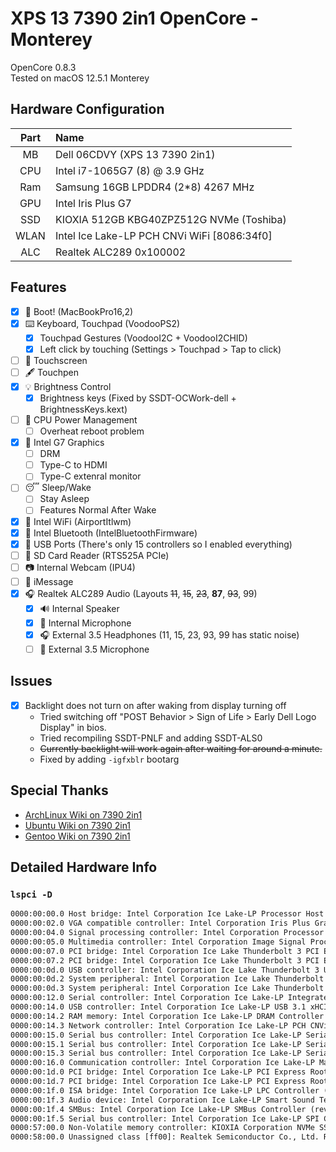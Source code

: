 # XPS 13 7390 2in1 OpenCore - Monterey

OpenCore 0.8.3  
Tested on macOS 12.5.1 Monterey

## Hardware Configuration

| Part | Name |
|:--:|:--|
| MB   | Dell 06CDVY (XPS 13 7390 2in1)               |
| CPU  | Intel i7-1065G7 (8) @ 3.9 GHz                |
| Ram  | Samsung 16GB LPDDR4 (2*8) 4267 MHz           |
| GPU  | Intel Iris Plus G7                           |
| SSD  | KIOXIA 512GB KBG40ZPZ512G NVMe (Toshiba)     |
| WLAN | Intel Ice Lake-LP PCH CNVi WiFi [8086:34f0]  |
| ALC  | Realtek ALC289 0x100002                      |

## Features

- [x] 🍎 Boot! (MacBookPro16,2)
- [x] ⌨️ Keyboard, Touchpad (VoodooPS2)
  - [x] Touchpad Gestures (VoodooI2C + VoodooI2CHID)
  - [x] Left click by touching (Settings > Touchpad > Tap to click)
- [ ] 🤞 Touchscreen
- [ ] 🖋 Touchpen
- [x] 💡 Brightness Control
  - [x] Brightness keys (Fixed by SSDT-OCWork-dell + BrightnessKeys.kext)
- [ ] 🔋 CPU Power Management
  - [ ] Overheat reboot problem
- [x] 🌈 Intel G7 Graphics
  - [ ] DRM
  - [ ] Type-C to HDMI
  - [ ] Type-C extenral monitor
- [ ] 😴 Sleep/Wake
  - [ ] Stay Asleep
  - [ ] Features Normal After Wake
- [x] 📶 Intel WiFi (AirportItlwm)
- [x] 📶 Intel Bluetooth (IntelBluetoothFirmware)
- [x] 🔌 USB Ports (There's only 15 controllers so I enabled everything)
- [ ] 💾 SD Card Reader (RTS525A PCIe)
- [ ] 📷 Internal Webcam (IPU4)
- [ ] 💬 iMessage
- [x] 🎧 Realtek ALC289 Audio (Layouts ~~11~~, ~~15~~, ~~23~~, **87**, ~~93~~, 99)
  - [x] 🔊 Internal Speaker
  - [x] 🎤 Internal Microphone
  - [x] 🎧 External 3.5 Headphones (11, 15, 23, 93, 99 has static noise)
  - [ ] 🎤 External 3.5 Microphone

## Issues

- [x] Backlight does not turn on after waking from display turning off
  - Tried switching off "POST Behavior > Sign of Life > Early Dell Logo Display" in bios.
  - Tried recompiling SSDT-PNLF and adding SSDT-ALS0
  - ~~Currently backlight will work again after waiting for around a minute.~~
  - Fixed by adding `-igfxblr` bootarg

## Special Thanks

- [ArchLinux Wiki on 7390 2in1](https://wiki.archlinux.org/title/Dell_XPS_13_2-in-1_(7390))
- [Ubuntu Wiki on 7390 2in1](https://wiki.ubuntu.com/Dell/XPS/XPS-13-7390-2-in-1)
- [Gentoo Wiki on 7390 2in1](https://wiki.gentoo.org/wiki/Dell_XPS_13_2-in-1_(7390))

## Detailed Hardware Info

### `lspci -D`

```txt
0000:00:00.0 Host bridge: Intel Corporation Ice Lake-LP Processor Host Bridge/DRAM Registers (rev 03)
0000:00:02.0 VGA compatible controller: Intel Corporation Iris Plus Graphics G7 (rev 07)
0000:00:04.0 Signal processing controller: Intel Corporation Processor Power and Thermal Controller (rev 03)
0000:00:05.0 Multimedia controller: Intel Corporation Image Signal Processor (rev 03)
0000:00:07.0 PCI bridge: Intel Corporation Ice Lake Thunderbolt 3 PCI Express Root Port #0 (rev 03)
0000:00:07.2 PCI bridge: Intel Corporation Ice Lake Thunderbolt 3 PCI Express Root Port #2 (rev 03)
0000:00:0d.0 USB controller: Intel Corporation Ice Lake Thunderbolt 3 USB Controller (rev 03)
0000:00:0d.2 System peripheral: Intel Corporation Ice Lake Thunderbolt 3 NHI #0 (rev 03)
0000:00:0d.3 System peripheral: Intel Corporation Ice Lake Thunderbolt 3 NHI #1 (rev 03)
0000:00:12.0 Serial controller: Intel Corporation Ice Lake-LP Integrated Sensor Solution (rev 30)
0000:00:14.0 USB controller: Intel Corporation Ice Lake-LP USB 3.1 xHCI Host Controller (rev 30)
0000:00:14.2 RAM memory: Intel Corporation Ice Lake-LP DRAM Controller (rev 30)
0000:00:14.3 Network controller: Intel Corporation Ice Lake-LP PCH CNVi WiFi (rev 30)
0000:00:15.0 Serial bus controller: Intel Corporation Ice Lake-LP Serial IO I2C Controller #0 (rev 30)
0000:00:15.1 Serial bus controller: Intel Corporation Ice Lake-LP Serial IO I2C Controller #1 (rev 30)
0000:00:15.3 Serial bus controller: Intel Corporation Ice Lake-LP Serial IO I2C Controller #3 (rev 30)
0000:00:16.0 Communication controller: Intel Corporation Ice Lake-LP Management Engine (rev 30)
0000:00:1d.0 PCI bridge: Intel Corporation Ice Lake-LP PCI Express Root Port #9 (rev 30)
0000:00:1d.7 PCI bridge: Intel Corporation Ice Lake-LP PCI Express Root Port #16 (rev 30)
0000:00:1f.0 ISA bridge: Intel Corporation Ice Lake-LP LPC Controller (rev 30)
0000:00:1f.3 Audio device: Intel Corporation Ice Lake-LP Smart Sound Technology Audio Controller (rev 30)
0000:00:1f.4 SMBus: Intel Corporation Ice Lake-LP SMBus Controller (rev 30)
0000:00:1f.5 Serial bus controller: Intel Corporation Ice Lake-LP SPI Controller (rev 30)
0000:57:00.0 Non-Volatile memory controller: KIOXIA Corporation NVMe SSD Controller BG4
0000:58:00.0 Unassigned class [ff00]: Realtek Semiconductor Co., Ltd. RTS525A PCI Express Card Reader (rev 01)
```
